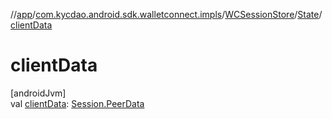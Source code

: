 //[app](../../../../index.md)/[com.kycdao.android.sdk.walletconnect.impls](../../index.md)/[WCSessionStore](../index.md)/[State](index.md)/[clientData](client-data.md)

# clientData

[androidJvm]\
val [clientData](client-data.md): [Session.PeerData](../../../com.kycdao.android.sdk.walletconnect/-session/-peer-data/index.md)
